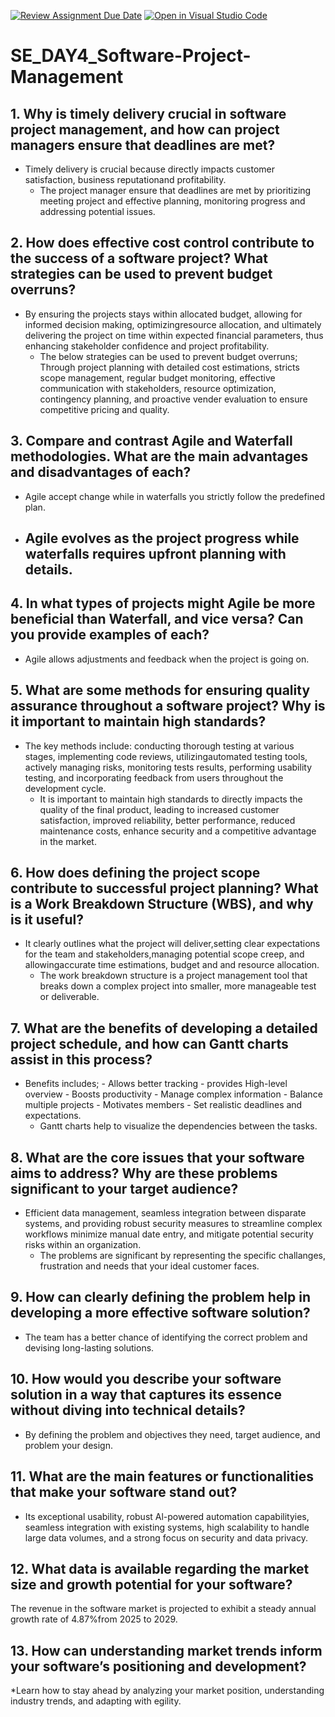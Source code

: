 [![Review Assignment Due Date](https://classroom.github.com/assets/deadline-readme-button-22041afd0340ce965d47ae6ef1cefeee28c7c493a6346c4f15d667ab976d596c.svg)](https://classroom.github.com/a/9pw6JKcu)
[![Open in Visual Studio Code](https://classroom.github.com/assets/open-in-vscode-2e0aaae1b6195c2367325f4f02e2d04e9abb55f0b24a779b69b11b9e10269abc.svg)](https://classroom.github.com/online_ide?assignment_repo_id=18492628&assignment_repo_type=AssignmentRepo)
# SE_DAY4_Software-Project-Management
## 1. Why is timely delivery crucial in software project management, and how can project managers ensure that deadlines are met?
* Timely delivery is crucial because directly impacts customer satisfaction, business reputationand profitability.
  - The project manager ensure that deadlines are met by prioritizing meeting project and effective planning, monitoring progress and addressing potential issues.
    
## 2. How does effective cost control contribute to the success of a software project? What strategies can be used to prevent budget overruns?
* By ensuring the projects stays within allocated budget, allowing for informed decision making, optimizingresource allocation, and ultimately delivering the project on time within expected financial parameters, thus enhancing stakeholder confidence and project profitability.
  - The below strategies can be used to prevent budget overruns;
     Through project planning with detailed cost estimations, stricts scope management, regular budget monitoring, effective communication with stakeholders, resource optimization, contingency planning, and proactive vender evaluation to ensure competitive pricing and quality.
    
## 3. Compare and contrast Agile and Waterfall methodologies. What are the main advantages and disadvantages of each?
* Agile accept change while in waterfalls you strictly follow the predefined plan.
* Agile evolves as the project progress while waterfalls requires upfront planning with details.
  -
## 4. In what types of projects might Agile be more beneficial than Waterfall, and vice versa? Can you provide examples of each?
* Agile allows adjustments and feedback when the project is going on.
  
## 5. What are some methods for ensuring quality assurance throughout a software project? Why is it important to maintain high standards?
* The key methods include: conducting thorough testing at various stages, implementing code reviews, utilizingautomated testing tools, actively managing risks, monitoring tests results, performing usability testing, and incorporating feedback from users throughout the development cycle.
  - It is important to maintain high standards to directly impacts the quality of the final product, leading to increased customer satisfaction, improved reliability, better performance, reduced maintenance costs, enhance security and a competitive advantage in the market.
    
## 6. How does defining the project scope contribute to successful project planning? What is a Work Breakdown Structure (WBS), and why is it useful?
* It clearly outlines what the project will deliver,setting clear expectations for the team and stakeholders,managing potential scope creep, and allowingaccurate time estimations, budget and and resource allocation.
  - The work breakdown structure is a project management tool that breaks down a complex project into smaller, more manageable test or deliverable.
    
## 7. What are the benefits of developing a detailed project schedule, and how can Gantt charts assist in this process?
* Benefits includes; - Allows better tracking
                      - provides High-level overview
                      - Boosts productivity
                      - Manage complex information
                       - Balance multiple projects
                      - Motivates members
                      - Set realistic deadlines and expectations.
  * Gantt charts help to visualize the dependencies between the tasks.
## 8. What are the core issues that your software aims to address? Why are these problems significant to your target audience?
* Efficient data management, seamless integration between disparate systems, and providing robust security measures to streamline complex workflows minimize manual date entry, and mitigate potential security risks within an organization.
  - The problems are significant by representing the specific challanges, frustration and needs that your ideal customer faces.
    
## 9. How can clearly defining the problem help in developing a more effective software solution?
* The team has a better chance of identifying the correct problem and devising long-lasting solutions.
  
## 10. How would you describe your software solution in a way that captures its essence without diving into technical details?
* By defining the problem and objectives they need, target audience, and problem your design.
  
## 11. What are the main features or functionalities that make your software stand out?
* Its exceptional usability, robust Al-powered automation capabilityies, seamless integration with existing systems, high scalability to handle large data volumes, and a strong focus on security and data privacy.

## 12. What data is available regarding the market size and growth potential for your software?
The revenue in the software market is projected to exhibit a steady annual growth rate of 4.87%from 2025 to 2029.

## 13. How can understanding market trends inform your software’s positioning and development?
*Learn how to stay ahead by analyzing your market position, understanding industry trends, and adapting with egility.

